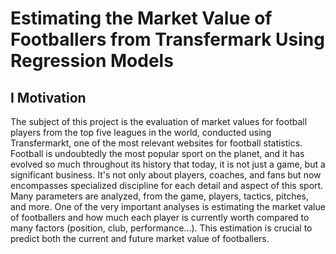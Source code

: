 # Estimating the Market Value of Footballers from Transfermark Using Regression Models

## I Motivation
The subject of this project is the evaluation of market values for football players from the top five leagues in the world, conducted using Transfermarkt, one of the most relevant websites for football statistics.
Football is undoubtedly the most popular sport on the planet, and it has evolved so much throughout its history that today, it is not just a game, but a significant business. It's not only about players, coaches, and fans but now encompasses specialized discipline for each detail and aspect of this sport. Many parameters are analyzed, from the game, players, tactics, pitches, and more. One of the very important analyses is estimating the market value of footballers and how much each player is currently worth compared to many factors (position, club, performance...). This estimation is crucial to predict both the current and future market value of footballers. 

